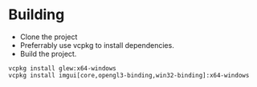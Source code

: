 # Building

* Clone the project
* Preferrably use vcpkg to install dependencies.
* Build the project.

```
vcpkg install glew:x64-windows
vcpkg install imgui[core,opengl3-binding,win32-binding]:x64-windows
```


